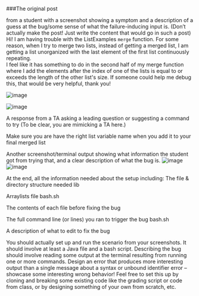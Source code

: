 ###The original post 

from a student with a screenshot showing a symptom and a description of a guess at the bug/some sense of what the failure-inducing input is. (Don’t actually make the post! Just write the content that would go in such a post)
Hi! I am having trouble with the ListExamples `merge` function. For some reason, when I try to merge two lists, instead of getting a merged list, I am getting a list unorganized with the last element of the first list continuously repeating. 
</br>
I feel like it has something to do in the second half of my merge function where I add the elements after the index of one of the lists is equal to or exceeds the length of the other list's size. If someone could help me debug this, that would be very helpful, thank you!

![image](https://github.com/vibushavadivel/cse15l-lab-reports/assets/102670153/86928e05-a218-499b-8534-078a5406e0e0)

![image](https://github.com/vibushavadivel/cse15l-lab-reports/assets/102670153/d6e0658e-ea01-4a9e-9491-2aeb3574a409)

A response from a TA asking a leading question or suggesting a command to try (To be clear, you are mimicking a TA here.)

Make sure you are have the right list variable name when you add it to your final merged list 

Another screenshot/terminal output showing what information the student got from trying that, and a clear description of what the bug is.
![image](https://github.com/vibushavadivel/cse15l-lab-reports/assets/102670153/e480ff81-684a-40ea-b0fb-829fcbc61b2e)
![image](https://github.com/vibushavadivel/cse15l-lab-reports/assets/102670153/057375d1-cd44-4e58-b856-87476a588a14)


At the end, all the information needed about the setup including:
The file & directory structure needed
lib 

Arraylists file
bash.sh 

The contents of each file before fixing the bug


The full command line (or lines) you ran to trigger the bug
bash.sh 

A description of what to edit to fix the bug


You should actually set up and run the scenario from your screenshots. It should involve at least a Java file and a bash script. Describing the bug should involve reading some output at the terminal resulting from running one or more commands. Design an error that produces more interesting output than a single message about a syntax or unbound identifier error – showcase some interesting wrong behavior! Feel free to set this up by cloning and breaking some existing code like the grading script or code from class, or by designing something of your own from scratch, etc.
